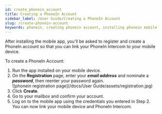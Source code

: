 ```yaml
---
id: create_phonein_account
title: Creating a PhoneIn Account
sidebar_label: /User Guide/Creating a PhoneIn Account
slug: /create-phonein-account
keywords: phonein, creating phonein account, installing phonein mobile apps, mobile apps, smart keys
---
```


After installing the mobile app, you'll be asked to register and create a PhoneIn account so that you can link your PhoneIn Intercom to your mobile device.

To create a PhoneIn Account:

1. Run the app installed on your mobile device.
1. On the **Registration** page, enter your ***email address*** and nominate a ***password***, then reenter your password again.  
![phonein registration page](/docs/User Guide/assets/registration.jpg)  
1. Click **Create**.
1. Go to your mailbox and confirm your account. 
1. Log on to the mobile app using the credentials you entered in Step 2. You can now link your mobile device and PhoneIn Intercom. 